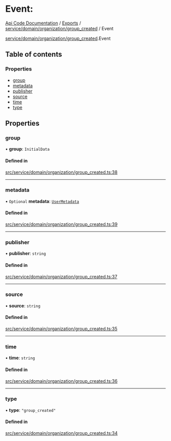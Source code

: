 # Event: 
 
[Api Code Documentation](../README.md) / [Exports](../modules.md) / [service/domain/organization/group\_created](../modules/service_domain_organization_group_created.md) / Event

[service/domain/organization/group\_created](../modules/service_domain_organization_group_created.md).Event

## Table of contents

### Properties

- [group](service_domain_organization_group_created.Event.md#group)
- [metadata](service_domain_organization_group_created.Event.md#metadata)
- [publisher](service_domain_organization_group_created.Event.md#publisher)
- [source](service_domain_organization_group_created.Event.md#source)
- [time](service_domain_organization_group_created.Event.md#time)
- [type](service_domain_organization_group_created.Event.md#type)

## Properties

### group

• **group**: `InitialData`

#### Defined in

[src/service/domain/organization/group_created.ts:38](https://github.com/openkfw/TruBudget/blob/422cbec/api/src/service/domain/organization/group_created.ts#L38)

___

### metadata

• `Optional` **metadata**: [`UserMetadata`](../modules/service_domain_metadata.md#usermetadata)

#### Defined in

[src/service/domain/organization/group_created.ts:39](https://github.com/openkfw/TruBudget/blob/422cbec/api/src/service/domain/organization/group_created.ts#L39)

___

### publisher

• **publisher**: `string`

#### Defined in

[src/service/domain/organization/group_created.ts:37](https://github.com/openkfw/TruBudget/blob/422cbec/api/src/service/domain/organization/group_created.ts#L37)

___

### source

• **source**: `string`

#### Defined in

[src/service/domain/organization/group_created.ts:35](https://github.com/openkfw/TruBudget/blob/422cbec/api/src/service/domain/organization/group_created.ts#L35)

___

### time

• **time**: `string`

#### Defined in

[src/service/domain/organization/group_created.ts:36](https://github.com/openkfw/TruBudget/blob/422cbec/api/src/service/domain/organization/group_created.ts#L36)

___

### type

• **type**: ``"group_created"``

#### Defined in

[src/service/domain/organization/group_created.ts:34](https://github.com/openkfw/TruBudget/blob/422cbec/api/src/service/domain/organization/group_created.ts#L34)
